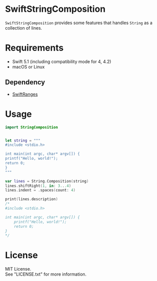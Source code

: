 # SwiftStringComposition

`SwiftStringComposition` provides some features that handles `String` as a collection of lines.


# Requirements

- Swift 5.1 (including compatibility mode for 4, 4.2)
- macOS or Linux

## Dependency

- [SwiftRanges](https://github.com/YOCKOW/SwiftRanges)


# Usage

```Swift
import StringComposition


let string = """
#include <stdio.h>

int main(int argc, char* argv[]) {
printf("Hello, world!");
return 0;
}
"""

var lines = String.Composition(string)
lines.shiftRight(1, in: 3...4)
lines.indent = .spaces(count: 4)

print(lines.description)
/*
#include <stdio.h>

int main(int argc, char* argv[]) {
    printf("Hello, world!");
    return 0;
}
*/

```



# License

MIT License.  
See "LICENSE.txt" for more information.


